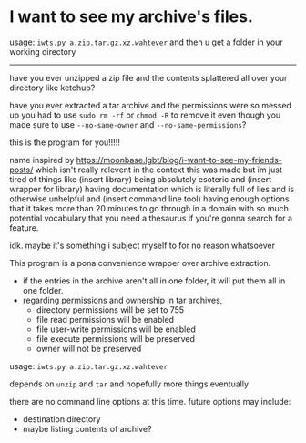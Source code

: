 # I want to see my archive's files.

usage: `iwts.py a.zip.tar.gz.xz.wahtever` and then u get a folder in your working directory

---

have you ever unzipped a zip file and the contents splattered all over your directory like ketchup?

have you ever extracted a tar archive and the permissions were so messed up
you had to use `sudo rm -rf` or `chmod -R` to remove it even though you made sure to use
`--no-same-owner` and `--no-same-permissions`?

this is the program for you!!!!!

name inspired by https://moonbase.lgbt/blog/i-want-to-see-my-friends-posts/ which isn't really relevent
in the context this was made
but im just tired of things like (insert library) being absolutely esoteric
and (insert wrapper for library) having documentation which is literally full of lies
and is otherwise unhelpful
and (insert command line tool) having enough options that it takes more than 20 minutes to go through
in a domain with so much potential vocabulary that you need a thesaurus if you're gonna search for a feature.

idk.  maybe it's something i subject myself to for no reason whatsoever

This program is a pona convenience wrapper over archive extraction.

* if the entries in the archive aren't all in one folder, it will put them all in one folder.
* regarding permissions and ownership in tar archives,
    * directory permissions will be set to 755
    * file read permissions will be enabled
    * file user-write permissions will be enabled
    * file execute permissions will be preserved
    * owner will not be preserved

usage: `iwts.py a.zip.tar.gz.xz.wahtever`

depends on `unzip` and `tar` and hopefully more things eventually

there are no command line options at this time.  future options may include:
* destination directory
* maybe listing contents of archive?

